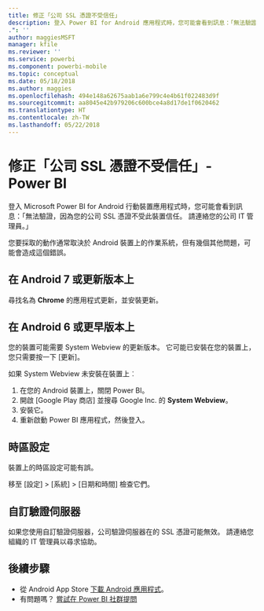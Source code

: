 ```yaml
---
title: 修正「公司 SSL 憑證不受信任」
description: 登入 Power BI for Android 應用程式時，您可能會看到訊息：「無法驗證，因為您的公司 SSL 憑證不受信任」
.": ''
author: maggiesMSFT
manager: kfile
ms.reviewer: ''
ms.service: powerbi
ms.component: powerbi-mobile
ms.topic: conceptual
ms.date: 05/18/2018
ms.author: maggies
ms.openlocfilehash: 494e148a62675aab1a6e799c4e4b61f022483d9f
ms.sourcegitcommit: aa8045e42b979206c600bce4a8d17de1f0620462
ms.translationtype: HT
ms.contentlocale: zh-TW
ms.lasthandoff: 05/22/2018
---
```

# <a name="fixing-corporate-ssl-certificate-is-untrusted---power-bi"></a>修正「公司 SSL 憑證不受信任」- Power BI
登入 Microsoft Power BI for Android 行動裝置應用程式時，您可能會看到訊息：「無法驗證，因為您的公司 SSL 憑證不受此裝置信任。 請連絡您的公司 IT 管理員。」 

您要採取的動作通常取決於 Android 裝置上的作業系統，但有幾個其他問題，可能會造成這個錯誤。

## <a name="on-android-7-or-later"></a>在 Android 7 或更新版本上
尋找名為 **Chrome** 的應用程式更新，並安裝更新。

## <a name="on-android-6-and-earlier"></a>在 Android 6 或更早版本上
您的裝置可能需要 System Webview 的更新版本。 它可能已安裝在您的裝置上，您只需要按一下 [更新]。

如果 System Webview 未安裝在裝置上︰

1. 在您的 Android 裝置上，關閉 Power BI。
2. 開啟 [Google Play 商店] 並搜尋 Google Inc. 的 **System Webview**。
3. 安裝它。
4. 重新啟動 Power BI 應用程式，然後登入。

## <a name="time-zone-settings"></a>時區設定
裝置上的時區設定可能有誤。 

移至 [設定] > [系統] > [日期和時間] 檢查它們。

## <a name="custom-authentication-server"></a>自訂驗證伺服器
如果您使用自訂驗證伺服器，公司驗證伺服器在的 SSL 憑證可能無效。 請連絡您組織的 IT 管理員以尋求協助。

## <a name="next-steps"></a>後續步驟
* 從 Android App Store [下載 Android 應用程式](http://go.microsoft.com/fwlink/?LinkID=544867)。
* 有問題嗎？ [嘗試在 Power BI 社群提問](http://community.powerbi.com/)

